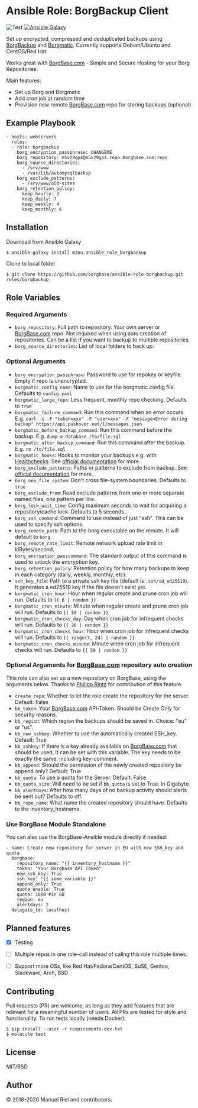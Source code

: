 # Ansible Role: BorgBackup Client

![Test](https://github.com/m3nu/ansible-role-borgbackup/workflows/Test/badge.svg) [![Ansible Galaxy](https://img.shields.io/ansible/role/30531)](https://galaxy.ansible.com/m3nu/ansible_role_borgbackup)

Set up encrypted, compressed and deduplicated backups using [BorgBackup](https://borgbackup.readthedocs.io/en/stable/) and [Borgmatic](https://github.com/witten/borgmatic). Currently supports Debian/Ubuntu and CentOS/Red Hat.

Works great with [BorgBase.com](https://www.borgbase.com) - Simple and Secure Hosting for your Borg Repositories.

Main features:
- Set up Borg and Borgmatic
- Add cron job at random time
- Provision new remote [BorgBase.com](https://www.borgbase.com) repo for storing backups (optional)


## Example Playbook

```
- hosts: webservers
  roles:
  - role: borgbackup
    borg_encryption_passphrase: CHANGEME
    borg_repository: m5vz9gp4@m5vz9gp4.repo.borgbase.com:repo
    borg_source_directories:
      - /srv/www
      - /var/lib/automysqlbackup
    borg_exclude_patterns:
      - /srv/www/old-sites
    borg_retention_policy:
      keep_hourly: 3
      keep_daily: 7
      keep_weekly: 4
      keep_monthly: 6
```


## Installation

Download from Ansible Galaxy

```
$ ansible-galaxy install m3nu.ansible_role_borgbackup
```

Clone to local folder

```
$ git clone https://github.com/borgbase/ansible-role-borgbackup.git roles/borgbackup
```


## Role Variables

### Required Arguments
- `borg_repository`: Full path to repository. Your own server or [BorgBase.com](https://www.borgbase.com) repo. Not required when using auto creation of repositories. Can be a list if you want to backup to multiple repositories.
- `borg_source_directories`: List of local folders to back up.

### Optional Arguments
- `borg_encryption_passphrase`: Password to use for repokey or keyfile. Empty if repo is unencrypted.
- `borgmatic_config_name`: Name to use for the borgmatic config file. Defaults to `config.yaml`
- `borgmatic_large_repo`: Less frequent, monthly repo checking. Defaults to `true`
- `borgmatic_failure_command`: Run this command when an error occurs. E.g. `curl -s -F "token=xxx" -F "user=xxx" -F "message=Error during backup" https://api.pushover.net/1/messages.json`
- `borgmatic_before_backup_command`: Run this command before the backup. E.g. `dump-a-database /to/file.sql`
- `borgmatic_after_backup_command`: Run this command after the backup. E.g. `rm /to/file.sql`
- `borgmatic_hooks`: Hooks to monitor your backups e.g. with [Healthchecks](https://healthchecks.io/). See [official documentation](https://torsion.org/borgmatic/docs/how-to/monitor-your-backups/) for more.
- `borg_exclude_patterns`: Paths or patterns to exclude from backup. See [official documentation](https://borgbackup.readthedocs.io/en/stable/usage/help.html#borg-help-patterns) for more.
- `borg_one_file_system`: Don't cross file-system boundaries. Defaults to `true`
- `borg_exclude_from`: Read exclude patterns from one or more separate named files, one pattern per line.
- `borg_lock_wait_time`: Config maximum seconds to wait for acquiring a repository/cache lock. Defaults to 5 seconds.
- `borg_ssh_command`: Command to use instead of just "ssh". This can be used to specify ssh options.
- `borg_remote_path`: Path to the borg executable on the remote. It will default to `borg`.
- `borg_remote_rate_limit`: Remote network upload rate limit in kiBytes/second.
- `borg_encryption_passcommand`: The standard output of this command is used to unlock the encryption key.
- `borg_retention_policy`: Retention policy for how many backups to keep in each category (daily, weekly, monthly, etc).
- `ssh_key_file`: Path to a private ssh key file (default is `.ssh/id_ed25519`). It generates a ed25519 key if the file doesn't exist yet.
- `borgmatic_cron_hour`: Hour when regular create and prune cron job will run. Defaults to `{{ 6 | random }}`
- `borgmatic_cron_minute`: Minute when regular create and prune cron job will run. Defaults to  `{{ 59 | random }}`
- `borgmatic_cron_checks_day`: Day when cron job for infrequent checks will run. Defaults to `{{ 28 | random }}`
- `borgmatic_cron_checks_hour`: Hour when cron job for infrequent checks will run. Defaults to `{{ range(7, 24) | random }}`
- `borgmatic_cron_checks_minute`: Minute when cron job for infrequent checks will run. Defaults to  `{{ 59 | random }}`


### Optional Arguments for [BorgBase.com](https://www.borgbase.com) repository auto creation
This role can also set up a new repository on BorgBase, using the arguments below. Thanks to [Philipp Rintz](https://github.com/p-rintz) for contribution of this feature.

- `create_repo`: Whether to let the role create the repository for the server. Default: False
- `bb_token`: Your [BorgBase.com](https://www.borgbase.com) API-Token. Should be Create Only for security reasons.
- `bb_region`: Which region the backups should be saved in. Choice: "eu" or "us".
- `bb_new_sshkey`: Whether to use the automatically created SSH_key. Default: True
- `bb_sshkey`: If there is a key already available on [BorgBase.com](https://www.borgbase.com) that should be used, it can be set with this variable. The key needs to be exactly the same, including key-comment.
- `bb_append`: Should the permission of the newly created repository be append only? Default: True
- `bb_quota`: To use a quota for the Server. Default: False
- `bb_quota_size`: Will need to be set if `bb_quota` is set to True. In Gigabyte.
- `bb_alertdays`: After how many days of no backup activity should alerts be sent out? Defaults to off. 
- `bb_repo_name`: What name the created repository should have. Defaults to the inventory_hostname.


### Use BorgBase Module Standalone
You can also use the BorgBase-Ansible module directly if needed:

```
- name: Create new repository for server in EU with new SSH_key and quota
  borgbase:
    repository_name: "{{ inventory_hostname }}"
    token: "Your Borgbase API Token"
    new_ssh_key: True
    ssh_key: "{{ some_variable }}"
    append_only: True
    quota_enable: True
    quota: 1000 #in GB
    region: eu
    alertdays: 2
  delegate_to: localhost
```



## Planned features

- [x] Testing
- [ ] Multiple repos in one role-call instead of callng this role multiple times.
- [ ] Support more OSs, like Red Hat/Fedora/CentOS, SuSE, Gentoo, Slackware, Arch, BSD


## Contributing

Pull requests (PR) are welcome, as long as they add features that are relevant for a meaningful number of users. All PRs are tested for style and functionality. To run tests locally (needs Docker):

```
$ pip install --user -r requirements-dev.txt
$ molecule test
```

## License

MIT/BSD

## Author

© 2018-2020 Manuel Riel and contributors.
